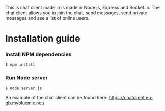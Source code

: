 This is chat client made in is made in Node.js, Express and Socket.io. The chat client allows you to join the chat, send messages, send private messages and see a list of online users.

# Installation guide

### Install NPM dependencies

```
$ npm install
```

### Run Node server

```
$ node server.js
```

An example of the chat client can be found here: https://chatclient.eu-gb.mybluemix.net/